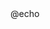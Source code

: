 <!DOCTYPE html>
<html>
    @echo
<head>
    <title>RAG Conversion Table</title>
    <style>
        table {
            border-collapse: collapse;
            width: 60%;
            Table-align: centre;
        }

        th, td {
            border: 2px solid black;
            padding: 8px;
            text-align: center;
        }

        th {
            background-color: #f2f2f2;
        }
    </style>
</head>
<div>
<body>
<h1>Purpose</h1>
  <p>This table has been created to convert qualitative RAG values into quantitative RAG metrics,
  this is availible to use to query in your data models and reports</p>
    <h2>RAG Conversion Table</h2>
    <table>
      <tr>
<td>R4</td>
<td>RED</td>
<td>0</td>
<td><img src="https://github.com/DBPFC/dbpfc.github.io/raw/main/R4_Arrow_Diminished.png" alt="R4_Arrow_Diminished" width = "25px" height="25px"></td>
<td>Arrow</td>
<td>Deteriorated</td>
<td>Deteriorated status action now required</td>
<td><a href=""https://github.com/DBPFC/dbpfc.github.io/raw/main/R4_Arrow_Deminished.png >https://github.com/DBPFC/dbpfc.github.io/raw/main/R4_Arrow_Deminished.png </a></td></tr>
<tr>
<td>AR4</td>
<td>AMBER RED</td>
<td>1</td>
<td><img src="https://github.com/DBPFC/dbpfc.github.io/raw/main/AR4_Arrow_Diminished.png" alt="AR4_Arrow_Diminished" width = "25px" height="25px"> </td>
<td>Arrow</td>
<td>Deteriorated</td>
<td>Deteriorated status attention required</td>
<td><a href=""https://github.com/DBPFC/dbpfc.github.io/raw/main/AR4_Arrow_Deminished.png >https://github.com/DBPFC/dbpfc.github.io/raw/main/AR4_Arrow_Deminished.png </a></td></tr>
<tr>
<td>AM4</td>
<td>AMBER</td>
<td>2</td>
<td><img src="https://github.com/DBPFC/dbpfc.github.io/raw/main/A4_Arrow_Diminished.png" alt="A4_Arrow_Diminished" width = "25px" height="25px"> </td>
<td>Arrow</td>
<td>Deteriorated</td>
<td>Deteriorated status caution is advised</td>
<td><a href=""https://github.com/DBPFC/dbpfc.github.io/raw/main/A4_Arrow_Deminished.png >https://github.com/DBPFC/dbpfc.github.io/raw/main/A4_Arrow_Deminished.png </a></td></tr>
<tr>
<td>AG4</td>
<td>AMBER GREEN</td>
<td>3</td>
<td><img src="https://github.com/DBPFC/dbpfc.github.io/raw/main/AG4_Arrow_Diminished.png" alt="AG4_Arrow_Diminished" width = "25px" height="25px"> </td>
<td>Arrow</td>
<td>Deteriorated</td>
<td>Deteriorated status be concerned</td>
<td><a href=""https://github.com/DBPFC/dbpfc.github.io/raw/main/AG4_Arrow_Deminished.png >https://github.com/DBPFC/dbpfc.github.io/raw/main/AG4_Arrow_Deminished.png </a></td></tr>
<tr>
<td>G4</td>
<td>GREEN</td>
<td>4</td>
<td><img src="https://github.com/DBPFC/dbpfc.github.io/raw/main/G4_Arrow_Diminished.png" alt="G4_Arrow_Diminished" width = "25px" height="25px"></td>
<td>Arrow</td>
<td>Deteriorated</td>
<td>Deteriorated status but on track</td>
<td><a href=""https://github.com/DBPFC/dbpfc.github.io/raw/main/G4_Arrow_Deminished.png>https://github.com/DBPFC/dbpfc.github.io/raw/main/G4_Arrow_Deminished.png</a></td></tr>
<tr>
<td>R2</td>
<td>RED</td>
<td>0</td>
<td><img src="https://github.com/DBPFC/dbpfc.github.io/raw/main/R2_Arrow_Improved.png" width="25px" height="25px"> </td>
<td>Arrow</td>
<td>Improved</td>
<td>Improved status but action required</td>
<td><a href=""https://github.com/DBPFC/dbpfc.github.io/raw/main/R2_Arrow_Improved.png >https://github.com/DBPFC/dbpfc.github.io/raw/main/R2_Arrow_Improved.png </a></td></tr>
<tr>
<td>AR2</td>
<td>AMBER RED</td>
<td>1</td>
<td><img src="https://github.com/DBPFC/dbpfc.github.io/raw/main/AR2_Arrow_Improved.png" width="25px" height="25px"> </td>
<td>Arrow</td>
<td>Improved</td>
<td>Improved status but requires attention</td>
<td><a href=""https://github.com/DBPFC/dbpfc.github.io/raw/main/AR2_Arrow_Improved.png >https://github.com/DBPFC/dbpfc.github.io/raw/main/AR2_Arrow_Improved.png </a></td></tr>
<tr>
<td>A2</td>
<td>AMBER</td>
<td>2</td>
<td><img src="https://github.com/DBPFC/dbpfc.github.io/raw/main/A2_Arrow_Improved.png" width="25px" height="25px"> </td>
<td>Arrow</td>
<td>Improved</td>
<td>Improved Status - Caution Advised</td>
<td><a href=""https://github.com/DBPFC/dbpfc.github.io/raw/main/A2_Arrow_Improved.png >https://github.com/DBPFC/dbpfc.github.io/raw/main/A2_Arrow_Improved.png </a></td></tr>
<tr>
<td>AG2</td>
<td>AMBER GREEN</td>
<td>3</td>
<td><img src="https://github.com/DBPFC/dbpfc.github.io/raw/main/AG2_Arrow_Improved.png" width="25px" height="25px"> </td>
<td>Arrow</td>
<td>Improved</td>
<td>Improved status but be concerned</td>
<td><a href=""https://github.com/DBPFC/dbpfc.github.io/raw/main/AG2_Arrow_Improved.png >https://github.com/DBPFC/dbpfc.github.io/raw/main/AG2_Arrow_Improved.png </a></td></tr>
<tr>
<td>G2</td>
<td>GREEN</td>
<td>4</td>
<td><img src="https://github.com/DBPFC/dbpfc.github.io/raw/main/G2_Arrow_Improved.png" width="25px" height="25px"> </td>
<td>Arrow</td>
<td>Improved</td>
<td>Improved Status - On Track</td>
<td><a href=""https://github.com/DBPFC/dbpfc.github.io/raw/main/G2_Arrow_Improved.png >https://github.com/DBPFC/dbpfc.github.io/raw/main/G2_Arrow_Improved.png </a></td></tr>
<tr>
<td>R3</td>
<td>RED</td>
<td>0</td>
<td><img src="https://github.com/DBPFC/dbpfc.github.io/raw/main/R3_Arrow_NoChange.png" width="25px" height="25px"> </td>
<td>Arrow</td>
<td>No Change</td>
<td>No Change - Action Required</td>
<td><a href=""https://github.com/DBPFC/dbpfc.github.io/raw/main/R3_Arrow_NoChange.png >https://github.com/DBPFC/dbpfc.github.io/raw/main/R3_Arrow_NoChange.png </a></td></tr>
<tr>
<td>AR3</td>
<td>AMBER RED</td>
<td>1</td>
<td><img src="https://github.com/DBPFC/dbpfc.github.io/raw/main/AR3_Arrow_NoChange.png" width="25px" height="25px"> </td>
<td>Arrow</td>
<td>No Change</td>
<td>No Change - Requires Attention</td>
<td><a href=""https://github.com/DBPFC/dbpfc.github.io/raw/main/AR3_Arrow_NoChange.png >https://github.com/DBPFC/dbpfc.github.io/raw/main/AR3_Arrow_NoChange.png </a></td></tr>
<tr>
<td>A3</td>
<td>AMBER</td>
<td>2</td>
<td><img src="https://github.com/DBPFC/dbpfc.github.io/raw/main/A3_Arrow_NoChange.png" width="25px" height="25px"> </td>
<td>Arrow</td>
<td>No Change</td>
<td>No Change - Caution Advised</td>
<td><a href=""https://github.com/DBPFC/dbpfc.github.io/raw/main/A3_Arrow_NoChange.png >https://github.com/DBPFC/dbpfc.github.io/raw/main/A3_Arrow_NoChange.png </a></td></tr>
<tr>
<td>AG3</td>
<td>AMBER GREEN</td>
<td>3</td>
<td><img src="https://github.com/DBPFC/dbpfc.github.io/raw/main/AG3_Arrow_NoChange.png" width="25px" height="25px"> </td>
<td>Arrow</td>
<td>No Change</td>
<td>No Change - Concerns</td>
<td><a href=""https://github.com/DBPFC/dbpfc.github.io/raw/main/AG3_Arrow_NoChange.png >https://github.com/DBPFC/dbpfc.github.io/raw/main/AG3_Arrow_NoChange.png </a></td></tr>
<tr>
<td>G3</td>
<td>GREEN</td>
<td>4</td>
<td><img src="https://github.com/DBPFC/dbpfc.github.io/raw/main/G3_Arrow_NoChange.png" width="25px" height="25px"> </td>
<td>Arrow</td>
<td>No Change</td>
<td>No Change - On Track</td>
<td><a href=""https://github.com/DBPFC/dbpfc.github.io/raw/main/G3_Arrow_NoChange.png >https://github.com/DBPFC/dbpfc.github.io/raw/main/G3_Arrow_NoChange.png </a></td></tr>
<tr>
<td>EM1</td>
<td>EMPTY</td>
<td>0</td>
<td><img src="https://github.com/DBPFC/dbpfc.github.io/raw/main/EM1_DOT_ICON_0.6.png" width="25px" height="25px"> </td>
<td>Dot</td>
<td>0</td>
<td>No Data, Review Needed</td>
<td><a href=""https://github.com/DBPFC/dbpfc.github.io/raw/main/EM1_DOT_ICON_0.6.png>https://github.com/DBPFC/dbpfc.github.io/raw/main/EM1_DOT_ICON_0.6.png</a></td></tr>
<tr>
<td>R0</td>
<td>RED</td>
<td>0</td>
<td><img src="https://github.com/DBPFC/dbpfc.github.io/raw/main/R0_Dot_Icon_0.6cm.png" width="25px" height="25px"> </td>
<td>Dot</td>
<td>0</td>
<td>Action Required</td>
<td><a href=""https://github.com/DBPFC/dbpfc.github.io/raw/main/R0_Dot_Icon_0.6cm.png >https://github.com/DBPFC/dbpfc.github.io/raw/main/R0_Dot_Icon_0.6cm.png </a></td></tr>
<tr>
<td>AR0</td>
<td>AMBER RED</td>
<td>1</td>
<td><img src="https://github.com/DBPFC/dbpfc.github.io/raw/main/AR0_Dot_Icon_0.6cm.png" width="25px" height="25px"> </td>
<td>Dot</td>
<td>0</td>
<td>Requires Attention</td>
<td><a href=""https://github.com/DBPFC/dbpfc.github.io/raw/main/AR0_Dot_Icon_0.6cm.png >https://github.com/DBPFC/dbpfc.github.io/raw/main/AR0_Dot_Icon_0.6cm.png </a></td></tr>
<tr>
<td>AM0</td>
<td>AMBER</td>
<td>2</td>
<td><img src="https://github.com/DBPFC/dbpfc.github.io/raw/main/A0_Dot_Icon_0.6cm.png" width="25px" height="25px"> </td>
<td>Dot</td>
<td>0</td>
<td>Caution Advised</td>
<td><a href=""https://github.com/DBPFC/dbpfc.github.io/raw/main/A0_Dot_Icon_0.6cm.png >https://github.com/DBPFC/dbpfc.github.io/raw/main/A0_Dot_Icon_0.6cm.png </a></td></tr>
<tr>
<td>AG0</td>
<td>AMBER GREEN</td>
<td>3</td>
<td><img src="https://github.com/DBPFC/dbpfc.github.io/raw/main/AG0_Dot_Icon_0.6cm.png" width="25px" height="25px"> </td>
<td>Dot</td>
<td>0</td>
<td>Concerns</td>
<td><a href=""https://github.com/DBPFC/dbpfc.github.io/raw/main/AG0_Dot_Icon_0.6cm.png >https://github.com/DBPFC/dbpfc.github.io/raw/main/AG0_Dot_Icon_0.6cm.png </a></td></tr>
<tr>
<td>G0</td>
<td>GREEN</td>
<td>4</td>
<td><img src="https://github.com/DBPFC/dbpfc.github.io/raw/main/G0_Dot_Icon_0.6cm.png" width="25px" height="25px"> </td>
<td>Dot</td>
<td>0</td>
<td>On Track</td>
<td><a href=""https://github.com/DBPFC/dbpfc.github.io/raw/main/G0_Dot_Icon_0.6cm.png >https://github.com/DBPFC/dbpfc.github.io/raw/main/G0_Dot_Icon_0.6cm.png </a></td>
</tr>
    </table>
</div>
</body>
</html>
